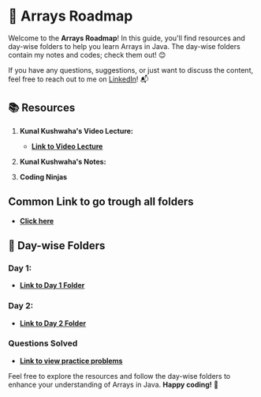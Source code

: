 # 🚀 **Arrays Roadmap**

Welcome to the **Arrays Roadmap**! In this guide, you'll find resources and day-wise folders to help you learn Arrays in Java. The day-wise folders contain my notes and codes; check them out! 😊

If you have any questions, suggestions, or just want to discuss the content, feel free to reach out to me on [LinkedIn](https://www.linkedin.com/in/pragni-naik-86b82b24b/)! 📬

## 📚 **Resources**

1. **Kunal Kushwaha's Video Lecture:**
   - [**Link to Video Lecture**](https://youtu.be/n60Dn0UsbEk?si=HmQQGS6tQl0h7zMZ)

2. **Kunal Kushwaha's Notes:**
   
3. **Coding Ninjas**

## **Common Link to go trough all folders**
   - [**Click here**](https://github.com/Pragni24/Pragni-Naik/tree/92a733dda0cbc92223ed89c6dc8dacaa6fa8b75f/Arrays)

## 📂 **Day-wise Folders**

### **Day 1:** 
   - [**Link to Day 1 Folder**](https://github.com/Pragni24/Pragni-Naik/tree/85731b64ade3f550bef94c649f75d8a4b24e5aff/Arrays/Day1)  <!-- Create a "day1" folder and add content -->

### **Day 2:** 
   - [**Link to Day 2 Folder**](https://github.com/Pragni24/Pragni-Naik/tree/4e01b19afaa838e551de0fd8b3ce94540570dfd1/Arrays/Day2) <!-- Create a "day2" folder and add content -->

### **Questions Solved**
   - [**Link to view practice problems**](https://github.com/Pragni24/Pragni-Naik/blob/b0929a0c68ea56eeb41302eb02e6ff7401f16b69/Arrays/QuestionsSolved.md)

Feel free to explore the resources and follow the day-wise folders to enhance your understanding of Arrays in Java. **Happy coding!** 🎉
